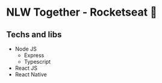 # NLW Together - Rocketseat :rocket:

## Techs and libs

- Node JS
    - Express
    - Typescript
- React JS
- React Native


